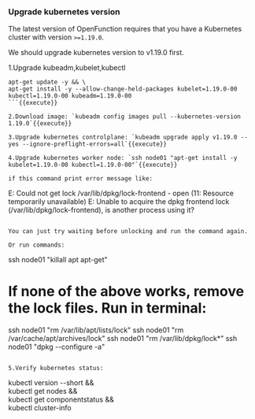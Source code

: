 ### Upgrade kubernetes version

The latest version of OpenFunction requires that you have a Kubernetes cluster with version ``>=1.19.0``.

We should upgrade kubernetes version to v1.19.0 first.

1.Upgrade kubeadm,kubelet,kubectl
```
apt-get update -y && \
apt-get install -y --allow-change-held-packages kubelet=1.19.0-00 kubectl=1.19.0-00 kubeadm=1.19.0-00
```{{execute}}

2.Download image: `kubeadm config images pull --kubernetes-version 1.19.0`{{execute}}

3.Upgrade kubernetes controlplane: `kubeadm upgrade apply v1.19.0 --yes --ignore-preflight-errors=all`{{execute}}

4.Upgrade kubernetes worker node: `ssh node01 "apt-get install -y kubelet=1.19.0-00 kubectl=1.19.0-00"`{{execute}}

if this command print error message like:
```
E: Could not get lock /var/lib/dpkg/lock-frontend - open (11: Resource temporarily unavailable)
E: Unable to acquire the dpkg frontend lock (/var/lib/dpkg/lock-frontend), is another process using it?
```

You can just try waiting before unlocking and run the command again.

Or run commands:
```
ssh node01 "killall apt apt-get"
# If none of the above works, remove the lock files. Run in terminal:
ssh node01 "rm /var/lib/apt/lists/lock"
ssh node01 "rm /var/cache/apt/archives/lock"
ssh node01 "rm /var/lib/dpkg/lock*"
ssh node01 "dpkg --configure -a"
```

5.Verify kubernetes status:
```
kubectl version --short && \
kubectl get nodes && \
kubectl get componentstatus && \
kubectl cluster-info
```{{execute}}